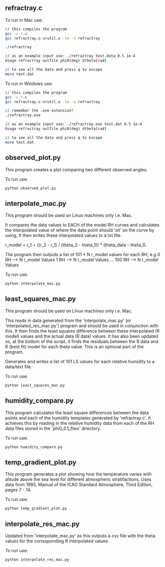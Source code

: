 ## refractray.c

To run in Mac use:

```bash
// this compiles the program
gcc -c *.c
gcc refractray.o nrutil.o -lm -o refractray

./refractray

// as an example input use: ./refractray test.data 0.5 1e-4 
Usage refractray outfile phi0(deg) dtheta(rad)

// to see all the data and press q to escape
more test.dat
```

To run in Windows use:

```bash
// this compiles the program
gcc -c *.c
gcc refractray.o nrutil.o -lm -o refractray

// remember the .exe extension!
./refractray.exe

// as an example input use: ./refractray.exe test.dat 0.5 1e-4 
Usage refractray outfile phi0(deg) dtheta(rad)

// to see all the data and press q to escape
more test.dat
```

## observed_plot.py

This program creates a plot comparing two different observed angles.

To run use:
```bash
python observed_plot.py
```


## interpolate_mac.py

This program should be used on Linux machines only i.e. Mac.

It compares the data values to EACH of the model RH curves and calculates the interpolated value of where the
data point should 'sit' on the curve by using, It then writes these interpolated values to a txt file.

r_model = r_1 + ((r_2 - r_1) / (theta_2 - theta_1)) * (theta_data - theta_1).

The program then outputs a list of 101 * N r_model values for each RH, e.g
0 RH --> N r_model Values
1 RH --> N r_model Values
...
100 RH --> N r_model Values

To run use:
```bash
python interpolate_mac.py
```

## least_squares_mac.py

This program should be used on Linux machines only i.e. Mac.

This reads in data generated from the 'interpolate_mac.py' (or 'interpolated_res_mac.py') program and should be used in conjunction with this.
It then finds the least squares difference between these interpolated (R model) values and the actual data (R data) values. 
It has also been updated so, at the bottom of the script, it finds the residuals between the R data and R (best fit) model for each theta value. This is an optional part of the program.

Generates and writes a list of 101 LS values for each relative humidity to a data/text file.

To run use:
```bash
python least_squares_mac.py
```


## humidity_compare.py

This program calculates the least square differences between the data points and each of the humidity templates generated by 'refractray.c'.
It achieves this by reading in the relative humidity data from each of the RH data files stored in the 'phi0_0.1_files' directory.

To run use:

```bash
python humidity_compare.py
```

## temp_gradient_plot.py

This program generates a plot showing how the temperature varies with alitude above the sea level for different atmospheric stratifactions.
Uses data from 1993, Manual of the ICAO Standard Atmosphere, Third Edition, pages 7 - 14.

To run use:

```bash
python temp_gradient_plot.py
```

## interpolate_res_mac.py

Updated from 'interpolate_mac.py' as this outputs a csv file with the theta values for the corresponding R interpolated values. 

To run use:

```bash
python interpolate_res_mac.py
```